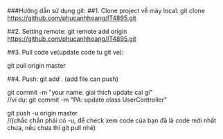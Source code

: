 ###Hướng dẫn sử dụng git:
##1. Clone project về máy local:
git clone https://github.com/phucanhhoang/IT4895.git

##2. Setting remote:
git remote add origin https://github.com/phucanhhoang/IT4895.git

##3. Pull code ve(update code tu git ve):

git pull origin master

##4. Push:
git add .		(add file can push)

git commit -m "your name: giai thich update cai gi"         
//ví dụ: git commit -m "PA: update class UserController"

git push -u origin master            
//(chắc chắn phải có -u, để check xem code của bạn đã là code mới nhất chưa, nếu chưa thì git pull nhé)






































